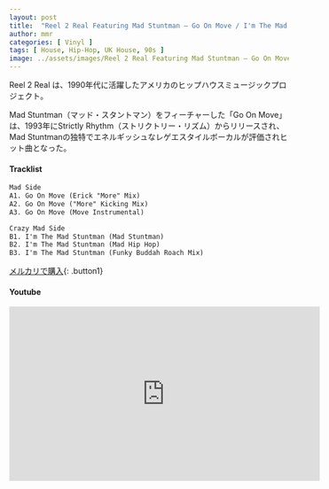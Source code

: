 ```yaml
---
layout: post
title:  "Reel 2 Real Featuring Mad Stuntman – Go On Move / I'm The Mad Stuntman"
author: mmr
categories: [ Vinyl ]
tags: [ House, Hip-Hop, UK House, 90s ]
image: ../assets/images/Reel 2 Real Featuring Mad Stuntman – Go On Move.jpg
---
```


Reel 2 Real は、1990年代に活躍したアメリカのヒップハウスミュージックプロジェクト。

Mad Stuntman（マッド・スタントマン）をフィーチャーした「Go On Move」は、1993年にStrictly Rhythm（ストリクトリー・リズム）からリリースされ、Mad Stuntmanの独特でエネルギッシュなレゲエスタイルボーカルが評価されヒット曲となった。

#### Tracklist
```md
Mad Side
A1. Go On Move (Erick "More" Mix)
A2. Go On Move ("More" Kicking Mix)
A3. Go On Move (Move Instrumental)

Crazy Mad Side
B1. I'm The Mad Stuntman (Mad Stuntman)
B2. I'm The Mad Stuntman (Mad Hip Hop)
B3. I'm The Mad Stuntman (Funky Buddah Roach Mix)
```

[メルカリで購入](https://jp.mercari.com/item/m38805024606?afid=6142608987){: .button1}

#### Youtube 
<iframe width="560" height="315" src="https://www.youtube.com/embed/tM9sx0ZpAKY?si=fH6QnJVEPQkAQWa7" title="YouTube video player" frameborder="0" allow="accelerometer; autoplay; clipboard-write; encrypted-media; gyroscope; picture-in-picture; web-share" referrerpolicy="strict-origin-when-cross-origin" allowfullscreen></iframe>